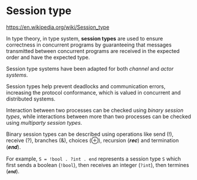 # Session type

https://en.wikipedia.org/wiki/Session_type

In type theory, in type system, **session types** are used to ensure correctness in concurrent programs by guaranteeing that messages transmitted between concurrent programs are received in the expected order and have the expected type.

Session type systems have been adapted for both *channel* and *actor systems*.

Session types help prevent deadlocks and communication errors, increasing the protocol conformance, which is valued in concurrent and distributed systems.

Interaction between two processes can be checked using *binary session types*, while interactions between more than two processes can be checked using *multiparty session types*.

Binary session types can be described using operations like send (!), receive (?), branches (&), choices (⊕), recursion (𝒓𝒆𝒄) and termination (𝒆𝒏𝒅).

For example, `S = !bool . ?int . end` represents a session type `S` which first sends a boolean (`!bool`), then receives an integer (`?int`), then termines (`𝒆𝒏𝒅`).
